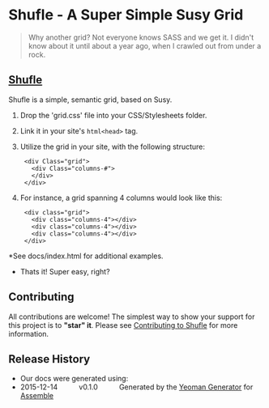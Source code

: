 # Shufle - A Super Simple Susy Grid

> Why another grid? Not everyone knows SASS and we get it. I didn't know about it until about a year ago, when I crawled out from under a rock.

## [Shufle](http://becandoo.github.io/shufle)

Shufle is a simple, semantic grid, based on Susy.


1. Drop the 'grid.css' file into your CSS/Stylesheets folder.
2. Link it in your site's ```html<head>``` tag.
3. Utilize the grid in your site, with the following structure:


        <div Class="grid">
          <div Class="columns-#">
          </div>
        </div>


4. For instance, a grid spanning 4 columns would look like this:


        <div class="grid">
          <div class="columns-4"></div>
          <div class="columns-4"></div>
          <div class="columns-4"></div>
        </div>

*See docs/index.html for additional examples.

* Thats it! Super easy, right?

## Contributing
All contributions are welcome! The simplest way to show your support for this project is to **"star" it**. Please see [Contributing to Shufle](http://github.com/shufle/contributing) for more information.

## Release History
 * Our docs were generated using:
 * 2015-12-14   v0.1.0   Generated by the [Yeoman Generator](https://github.com/assemble/generator-assemble) for [Assemble](http://assemble.io)

